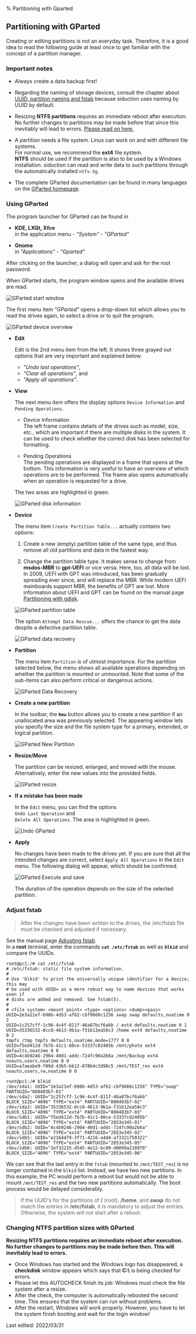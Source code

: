 % Partitioning with Gparted

## Partitioning with GParted

Creating or editing partitions is not an everyday task. Therefore, it is a good idea to read the following guide at least once to get familiar with the concept of a partition manager.

### Important notes

+ Always create a data backup first!  

+ Regarding the naming of storage devices, consult the chapter about [UUID, partition naming and fstab](0311-part-uuid_en.md#uuid---naming-of-block-devices) because siduction uses naming by UUID by default.

+ Resizing **NTFS partitions** requires an immediate reboot after execution. No further changes to partitions may be made before that since this inevitably will lead to errors.
[Please read on here.](0312-part-gparted_en.md#changing-ntfs-partition-sizes-with-gparted)

+ A partition needs a file system. Linux can work on and with different file systems.  
  For normal use, we recommend the **ext4** file system.  
  **NTFS** should be used if the partition is also to be used by a Windows installation. siduction can read and write data to such partitions through the automatically installed `ntfs-3g`.  

+ The complete GParted documentation can be found in many languages on the [GParted homepage](https://gparted.org/documentation.php).

### Using GParted

The program launcher for GParted can be found in

+ **KDE, LXQt, Xfce**  
in the application menu - *"System"* - *"GParted"*

+ **Gnome**  
in *"Applications"* - *"Gparted"*

After clicking on the launcher, a dialog will open and ask for the root password.

When GParted starts, the program window opens and the available drives are read.

![GParted start window](./images/gparted/gparted00-en.png)

The first menu item *"GParted"* opens a drop-down list which allows you to read the drives again, to select a drive or to quit the program.

![GParted device overview](./images/gparted/gparted01-en.png)

+ **Edit**

    Edit is the 2nd menu item from the left. It shows three grayed out options that are very important and explained below:  
    + *"Undo last operations"*,
    + *"Clear all operations"*, and
    + *"Apply all operations"*.

+ **View**

    The next menu item offers the display options `Device Information` and `Pending Operations`.

  + Device Information  
    The left frame contains details of the drives such as model, size, etc., which are important if there are multiple disks in the system. It can be used to check whether the correct disk has been selected for formatting.

  + Pending Operations  
    The pending operations are displayed in a frame that opens at the bottom. This information is very useful to have an overview of which operations are to be performed. The frame also opens automatically when an operation is requested for a drive.

  The two areas are highlighted in green.

    ![GParted disk information](./images/gparted/gparted02-en.png)

+ **Device**

  The menu item `Create Partition Table...` actually contains two options:

  1. Create a new (empty) partition table of the same type, and thus remove all old partitions and data in the fastest way.

  2. Change the partition table type. It makes sense to change from **msdos-MBR** to **gpt-UEFI** or vice versa. Here, too, all data will be lost.  
    In 2009, UEFI with GPT was introduced, has been gradually spreading ever since, and will replace the MBR. While modern UEFI mainboards support MBR, the benefits of GPT are lost. More information about UEFI and GPT can be found on the manual page [Partitioning with gdisk](0313-part-gdisk_en.md#partitioning-with-gdisk).

  ![GParted partition table](./images/gparted/gparted03-en.png)

  The option `Attempt Data Rescue...` offers the chance to get the data despite a defective partition table.

  ![GParted data recovery](./images/gparted/gparted04-en.png)

+ **Partition**

  The menu item `Partition` is of utmost importance. For the partition selected below, the menu shows all available operations depending on whether the partition is mounted or unmounted. Note that some of the sub-items can also perform critical or dangerous actions.

  ![GParted Data Recovery](./images/gparted/gparted07-en.png)

+ **Create a new partition**

  In the toolbar, the **`New`** button allows you to create a new partition if an unallocated area was previously selected. The appearing window lets you specify the size and the file system type for a primary, extended, or logical partition.

  ![GParted New Partition](./images/gparted/gparted05-en.png)

+ **Resize/Move**

  The partition can be resized, enlarged, and moved with the mouse. Alternatively, enter the new values into the provided fields.

  ![GParted resize](./images/gparted/gparted08-en.png)

+ **If a mistake has been made**

  In the `Edit` menu, you can find the options  
  `Undo Last Operation` and  
  `Delete All Operations`. The area is highlighted in green.

  ![Undo GParted](./images/gparted/gparted06-en.png)

+ **Apply**

  No changes have been made to the drives yet. If you are sure that all the intended changes are correct, select `Apply All Operations` in the `Edit` menu. The following dialog will appear, which should be confirmed.

  ![GParted Execute and save](./images/gparted/gparted09-en.png)

  The duration of the operation depends on the size of the selected partition.

### Adjust fstab

> After the changes have been written to the drives, the /etc/fstab file must be checked and adjusted if necessary.


See the manual page [Adjusting fstab](0311-part-uuid_en.md#the-fstab).  
In a **root** terminal, enter the commands **`cat /etc/fstab`** as well as **`blkid`** and compare the UUIDs.

~~~
root@pc1:/# cat /etc/fstab
# /etc/fstab: static file system information.
#
# Use 'blkid' to print the universally unique identifier for a device; this may
# be used with UUID= as a more robust way to name devices that works even if
# disks are added and removed. See fstab(5).
#
# <file system> <mount point> <type> <options> <dump><pass>
UUID=2e3a21ef-b98b-4d53-af62-cbf9666c1256 swap swap defaults,noatime 0 2
UUID=1c257cff-1c96-4c4f-811f-46a87bcf6abb / ext4 defaults,noatime 0 1
UUID=35336532-0cc8-4613-9b1a-f31b12ea58c3 /home ext4 defaults,noatime 0 2
tmpfs /tmp tmpfs defaults,noatime,mode=1777 0 0
UUID=f5ed412d-7b7b-41c1-80ce-53337c82405b /mnt/photo ext4 defaults,noatime 0 0
UUID=4c4b9246-2904-40d1-addc-724fc90a2b6a /mnt/Backup ext4 noauto,users,noatime 0 0
UUID=a7aeabe9-f09d-43b5-bb12-878b4c3d98c5 /mnt/TEST_res ext4 noauto,users,rw,noatime 0 0
~~~

~~~
root@pc1:/# blkid
/dev/sda1: UUID="2e3a21ef-b98b-4d53-af62-cbf9666c1256" TYPE="swap" PARTUUID="000403b7-01"
/dev/sda2: UUID="1c257cff-1c96-4c4f-811f-46a87bcf6abb" BLOCK_SIZE="4096" TYPE="ext4" PARTUUID="000403b7-02"
/dev/sda3: UUID="35336532-0cc8-4613-9b1a-f31b12ea58c3" BLOCK_SIZE="4096" TYPE="ext4" PARTUUID="000403b7-03"
/dev/sdb1: UUID="f5ed412d-7b7b-41c1-80ce-53337c82405b" BLOCK_SIZE="4096" TYPE="ext4" PARTUUID="2853e345-01"
/dev/sdb2: UUID="4c4b9246-2904-40d1-addc-724fc90a2b6a" BLOCK_SIZE="4096" TYPE="ext4" PARTUUID="2853e345-02"
/dev/sdb5: UUID="e2164479-3f71-4216-a4d4-af3321750322" BLOCK_SIZE="4096" TYPE="ext4" PARTUUID="2853e345-05"
/dev/sdb6: UUID="2ef32215-d545-4e12-bc00-d0099a218970" BLOCK_SIZE="4096" TYPE="ext4" PARTUUID="2853e345-06"
~~~

We can see that the last entry in the `fstab` (mounted to `/mnt/TEST_res`) is no longer contained in the `blkid` list. Instead, we have two new partitions. In this example, the PC would perform a reboot but would not be able to mount `/mnt/TEST_res` and the two new partitions automatically. The boot process would be delayed considerably.

> If the UUID's for the partitions of **/** (root), **/home**, and **swap** do not match the entries in **/etc/fstab**, it is mandatory to adjust the entries. Otherwise, the system will not start after a reboot.

### Changing NTFS partition sizes with GParted

**Resizing NTFS partitions requires an immediate reboot after execution. No further changes to partitions may be made before then. This will inevitably lead to errors.**

* Once Windows has started and the Windows logo has disappeared, a **checkdisk** window appears which says that **C:\\** is being checked for errors.
* Please let this AUTOCHECK finish its job: Windows must check the file system after a resize.
* After the check, the computer is automatically rebooted the second time. This ensures that the system can run without problems.
* After the restart, Windows will work properly. However, you have to let the system finish booting and wait for the login window!

<div id="rev">Last edited: 2022/03/31</div>
